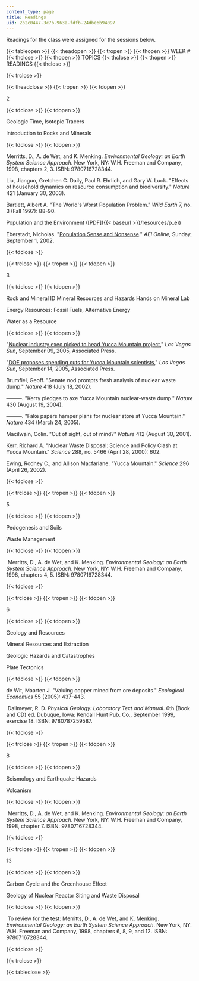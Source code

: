 ```yaml
---
content_type: page
title: Readings
uid: 2b2c0447-3c7b-963a-fdfb-24dbe6b94097
---
```


Readings for the class were assigned for the sessions below.

{{< tableopen >}}
{{< theadopen >}}
{{< tropen >}}
{{< thopen >}}
WEEK #
{{< thclose >}}
{{< thopen >}}
TOPICS
{{< thclose >}}
{{< thopen >}}
READINGS
{{< thclose >}}

{{< trclose >}}

{{< theadclose >}}
{{< tropen >}}
{{< tdopen >}}


2


{{< tdclose >}}
{{< tdopen >}}


Geologic Time, Isotopic Tracers

Introduction to Rocks and Minerals


{{< tdclose >}}
{{< tdopen >}}


Merritts, D., A. de Wet, and K. Menking. _Environmental Geology: an Earth System Science Approach_. New York, NY: W.H. Freeman and Company, 1998, chapters 2, 3. ISBN: 9780716728344.

Liu, Jianguo, Gretchen C. Daily, Paul R. Ehrlich, and Gary W. Luck. "Effects of household dynamics on resource consumption and biodiversity." _Nature_ 421 (January 30, 2003).

Bartlett, Albert A. "The World's Worst Population Problem." _Wild Earth_ 7, no. 3 (Fall 1997): 88-90.

Population and the Environment ([PDF]({{< baseurl >}}/resources/p_e))

Eberstadt, Nicholas. "[Population Sense and Nonsense](https://www.washingtonexaminer.com/weekly-standard/population-sense-and-nonsense)." _AEI Online,_ Sunday, September 1, 2002.


{{< tdclose >}}

{{< trclose >}}
{{< tropen >}}
{{< tdopen >}}


3


{{< tdclose >}}
{{< tdopen >}}


Rock and Mineral ID Mineral Resources and Hazards Hands on Mineral Lab

Energy Resources: Fossil Fuels, Alternative Energy

Water as a Resource


{{< tdclose >}}
{{< tdopen >}}


"[Nuclear industry exec picked to head Yucca Mountain project](http://www.lasvegasnow.com/)," _Las Vegas Sun_, September 09, 2005, Associated Press.

"[DOE proposes spending cuts for Yucca Mountain scientists](http://www.lasvegasnow.com/Global/category.asp?C=23322)," _Las Vegas Sun_, September 14, 2005, Associated Press.

Brumfiel, Geoff. "Senate nod prompts fresh analysis of nuclear waste dump." _Nature_ 418 (July 18, 2002).

———. "Kerry pledges to axe Yucca Mountain nuclear-waste dump." _Nature_ 430 (August 19, 2004).

———. "Fake papers hamper plans for nuclear store at Yucca Mountain." _Nature_ 434 (March 24, 2005).

Macilwain, Colin. "Out of sight, out of mind?" _Nature_ 412 (August 30, 2001).

Kerr, Richard A. "Nuclear Waste Disposal: Science and Policy Clash at Yucca Mountain." _Science_ 288, no. 5466 (April 28, 2000): 602.

Ewing, Rodney C., and Allison Macfarlane. "Yucca Mountain." _Science_ 296 (April 26, 2002).


{{< tdclose >}}

{{< trclose >}}
{{< tropen >}}
{{< tdopen >}}


5


{{< tdclose >}}
{{< tdopen >}}


Pedogenesis and Soils

Waste Management


{{< tdclose >}}
{{< tdopen >}}


 Merritts, D., A. de Wet, and K. Menking. _Environmental Geology: an Earth System Science Approach_. New York, NY: W.H. Freeman and Company, 1998, chapters 4, 5. ISBN: 9780716728344.


{{< tdclose >}}

{{< trclose >}}
{{< tropen >}}
{{< tdopen >}}


6


{{< tdclose >}}
{{< tdopen >}}


Geology and Resources

Mineral Resources and Extraction

Geologic Hazards and Catastrophes

Plate Tectonics


{{< tdclose >}}
{{< tdopen >}}


de Wit, Maarten J. "Valuing copper mined from ore deposits." _Ecological Economics_ 55 (2005): 437-443.

 Dallmeyer, R. D. _Physical Geology: Laboratory Text and Manual_. 6th (Book and CD) ed. Dubuque, Iowa: Kendall Hunt Pub. Co., September 1999, exercise 18. ISBN: 9780787259587.


{{< tdclose >}}

{{< trclose >}}
{{< tropen >}}
{{< tdopen >}}


8


{{< tdclose >}}
{{< tdopen >}}


Seismology and Earthquake Hazards

Volcanism


{{< tdclose >}}
{{< tdopen >}}


 Merritts, D., A. de Wet, and K. Menking. _Environmental Geology: an Earth System Science Approach_. New York, NY: W.H. Freeman and Company, 1998, chapter 7. ISBN: 9780716728344.


{{< tdclose >}}

{{< trclose >}}
{{< tropen >}}
{{< tdopen >}}


13


{{< tdclose >}}
{{< tdopen >}}


Carbon Cycle and the Greenhouse Effect

Geology of Nuclear Reactor Siting and Waste Disposal


{{< tdclose >}}
{{< tdopen >}}


 To review for the test: Merritts, D., A. de Wet, and K. Menking. _Environmental Geology: an Earth System Science Approach_. New York, NY: W.H. Freeman and Company, 1998, chapters 6, 8, 9, and 12. ISBN: 9780716728344.


{{< tdclose >}}

{{< trclose >}}

{{< tableclose >}}